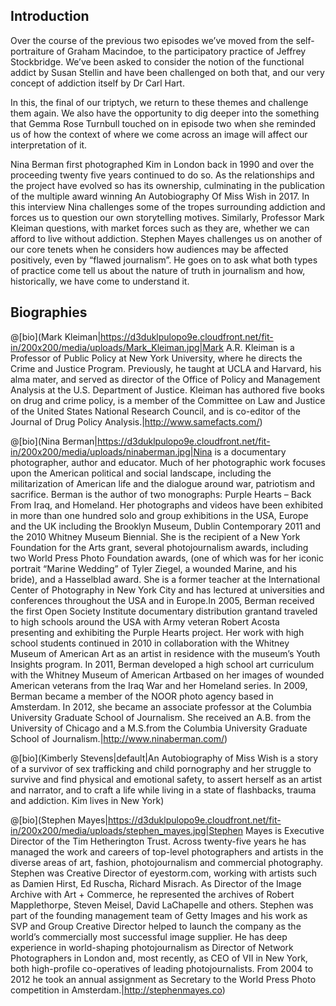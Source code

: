 ## Introduction

Over the course of the previous two episodes we’ve moved from the self-portraiture of Graham Macindoe, to the participatory practice of Jeffrey Stockbridge. We’ve been asked to consider the notion of the functional addict by Susan Stellin and have been challenged on both that, and our very concept of addiction itself by Dr Carl Hart.
 
In this, the final of our triptych, we return to these themes and challenge them again. We also have the opportunity to dig deeper into the something that Gemma Rose Turnbull touched on in episode two when she reminded us of how the context of where we come across an image will affect our interpretation of it.
 
Nina Berman first photographed Kim in London back in 1990 and over the proceeding twenty five years continued to do so. As the relationships and the project have evolved so has its ownership, culminating in the publication of the multiple award winning An Autobiography Of Miss Wish in 2017. In this interview Nina challenges some of the tropes surrounding addiction and forces us to question our own storytelling motives. Similarly, Professor Mark Kleiman questions, with market forces such as they are, whether we can afford to live without addiction.  Stephen Mayes challenges us on another of our core tenets when he considers how audiences may be affected positively, even by “flawed journalism”. He goes on to ask what both types of practice come tell us about the nature of truth in journalism and how, historically, we have come to understand it.

## Biographies

@[bio](Mark Kleiman|https://d3duklpulopo9e.cloudfront.net/fit-in/200x200/media/uploads/Mark_Kleiman.jpg|Mark A.R. Kleiman is a Professor of Public Policy at New York University, where he directs the Crime and Justice Program. Previously, he taught at UCLA and Harvard, his alma mater, and served as director of the Office of Policy and Management Analysis at the U.S. Department of Justice. Kleiman has authored five books on drug and crime policy, is a member of the Committee on Law and Justice of the United States National Research Council, and is co-editor of the Journal of Drug Policy Analysis.|http://www.samefacts.com/)

@[bio](Nina Berman|https://d3duklpulopo9e.cloudfront.net/fit-in/200x200/media/uploads/ninaberman.jpg|Nina is a documentary photographer, author and educator. Much of her photographic work focuses upon the American political and social landscape, including the militarization of American life and the dialogue around war, patriotism and sacrifice. Berman is the author of two monographs: Purple Hearts – Back From Iraq, and Homeland. Her photographs and videos have been exhibited in more than one hundred solo and group exhibitions in the USA, Europe and the UK including the Brooklyn Museum, Dublin Contemporary 2011 and the 2010 Whitney Museum Biennial. She is the recipient of a New York Foundation for the Arts grant, several photojournalism awards, including two World Press Photo Foundation awards, (one of which was for her iconic portrait “Marine Wedding” of Tyler Ziegel, a wounded Marine, and his bride), and a Hasselblad award. She is a former teacher at the International Center of Photography in New York City and has lectured at universities and conferences throughout the USA and in Europe.In 2005, Berman received the first Open Society Institute documentary distribution grantand traveled to high schools around the USA with Army veteran Robert Acosta presenting and exhibiting the Purple Hearts project. Her work with high school students continued in 2010 in collaboration with the Whitney Museum of American Art as an artist in residence with the museum’s Youth Insights program. In 2011, Berman developed a high school art curriculum with the Whitney Museum of American Artbased on her images of wounded American veterans from the Iraq War and her Homeland series. In 2009, Berman became a member of the NOOR photo agency based in Amsterdam. In 2012, she became an associate professor at the Columbia University Graduate School of Journalism. She received an A.B. from the University of Chicago and a M.S.from the Columbia University Graduate School of Journalism.|http://www.ninaberman.com/)

@[bio](Kimberly Stevens|default|An Autobiography of Miss Wish is a story of a survivor of sex trafficking and child pornography and her struggle to survive and find physical and emotional safety,  to assert herself as an artist and narrator, and to craft a life while living in a state of flashbacks, trauma and addiction. Kim lives in New York)


@[bio](Stephen Mayes|https://d3duklpulopo9e.cloudfront.net/fit-in/200x200/media/uploads/stephen_mayes.jpg|Stephen Mayes is Executive Director of the Tim Hetherington Trust.  Across twenty-five years he has managed the work and careers of top-level photographers and artists in the diverse areas of art, fashion, photojournalism and commercial photography.  Stephen was Creative Director of eyestorm.com, working with artists such as Damien Hirst, Ed Ruscha, Richard Misrach. As Director of the Image Archive with Art + Commerce, he represented the archives of Robert Mapplethorpe, Steven Meisel, David LaChapelle and others. Stephen was part of the founding management team of Getty Images and his work as SVP and Group Creative Director helped to launch the company as the world’s commercially most successful image supplier. He has deep experience in world-shaping photojournalism as Director of Network Photographers in London and, most recently, as CEO of VII in New York, both high-profile co-operatives of leading photojournalists. From 2004 to 2012 he took an annual assignment as Secretary to the World Press Photo competition in Amsterdam.|http://stephenmayes.co)
